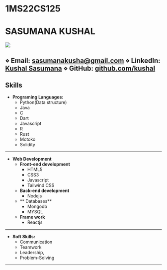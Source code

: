 # 1MS22CS125
# SASUMANA KUSHAL

<img src='https://i.imgflip.com/7abc56.jpg'></img>

⋄ **Email:** [sasumanakusha@gmail.com](mailto:sasumanakusha@gmail.com) ⋄ **LinkedIn:** [Kushal Sasumana](https://www.linkedin.com/in/kushalsasumana) ⋄ **GitHub:** [github.com/kushal](https://github.com/yourusername)
---
## Skills
- **Programing Languages:**
  - Python(Data structure)
  - Java
  - C
  - Dart
  - Javascript
  - R
  - Rust
  - Motoko
  - Solidity
---
- **Web Development**
  - **Front-end development**
    - HTML5
    - CSS3
    - Javascript
    - Tailwind CSS
  - **Back-end development**
    -  Nodejs
  - ** Databases**
    - Mongodb
    -  MYSQL 
  - **Frame work**
    - Reactjs
---   
- **Soft Skills:**
  - Communication
  - Teamwork
  - Leadership,
  - Problem-Solving

---




